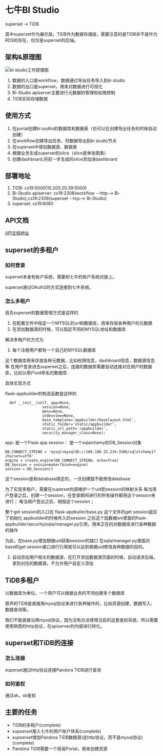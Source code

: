 # 七牛BI Studio

superset -> TiDB

其中superset作为展示层，TiDB作为数据存储层，需要注意的是TiDB并不是作为RDS的存在，仅仅是superset的后端。

## 架构&原理图

![bi studio工作原理图](https://pandora-kibana.qiniu.com/report-arch.png)

1. 数据的入口是workflow，数据通过导出任务导入到bi studio
2. 数据的出口是superset，用来对数据进行可视化
3. Bi-Studio apiserver主要进行元数据的管理和权限控制
4. TiDB实际存储数据

## 使用方式

1. 在portal创建bi sudtio的数据库和数据表（也可以在创建导出任务的时候自动创建） 
2. 在workflow创建导出任务，将数据导出到bi studio节点
3. 在superset中增加数据源、数据表
4. 根据业务生成superset的slice（slice是单张图表）
5. 创建dashboard,将前一步生成的slice添加进dashboard

## 部署地址

1. TiDB: cs19:5000(10.200.20.39:5000)
2. Bi-Studio apiserver: cs19:2308(workflow --http--> Bi-Studio),cs19:2306(superset --tcp--> Bi-Studio)
3. superset: cs19:8080

## API文档

[API文档地址](https://github.com/qbox/report/blob/develop/TiDB/API-SPEC.md)

## superset的多租户

### 如何登录

superset本身有账户系统，需要和七牛的账户系统对接上。

superset通过OAuth2的方式连接到七牛系统。

### 怎么多租户

首先superset的数据管理方式是这样的

1. 在配置文件中指定一个MYSQL的uri和数据库，用来存放各种用户的元数据
2. 在添加数据源的时候，可以指定不同的MYSQL地址和数据库

解决多租户的方式为

1. 每个注册用户都有一个自己的MYSQL数据库

这个数据库用来存放各种元数据，比如权限信息，dashboard信息，数据源信息等
在用户登录进去superset之后，连接的数据库需要自动连接对应用户的数据库，比如以用户uid命名的数据库.

具体实现方式

flask-appbuilder的构造函数是这样的

```
  def __init__(self, app=None,
                 session=None,
                 menu=None,
                 indexview=None,
                 base_template='appbuilder/baselayout.html',
                 static_folder='static/appbuilder',
                 static_url_path='/appbuilder',
                 security_manager_class=None):

```

app: 是一个Flask app
session： 是一个sqlalchemy的DB_Session对象

```
DB_CONNECT_STRING = 'mysql+mysqldb://100.100.32.234:3306/sqlalchemy1?charset=utf8'
engine = create_engine(DB_CONNECT_STRING, echo=True)
DB_Session = sessionmaker(bind=engine)
session = DB_Session()
```

这个session是和database绑定的，一旦创建就不能修改database

为了实现多租户，需要在superset内部维护一个uid到session的映射关系
每当用户登录之后，创建一个session，在登录期间进行的所有操作都用这个session来进行；
每当用户登出之后，销毁这个session；

整个get session的入口在 flask-appbuiler/base.py
这个文件的get session返回了初始化 appbuilder的时候传入的session
之后这个函数被sm里面的flask-appbuilder/security/sqla/manager.py引用，用来正在的对数据库进行各种数据的操作

为此，在base.py增加根据uid获取session的接口
在sqla/manager.py里面对base的get session接口进行引用就可以达到根据uid修改各种数据的目的。

2. 自动添加用户相关的数据源，在打开添加数据源页面的时候，自动请求后端，拿到对应的数据源，不允许用户自定义添加



## TiDB多租户

以数据库为单位，一个用户可以根据业务的不同创建多个数据库

原声的TiDB是直接用mysql协议来进行各种操作的，比如资源创建、数据写入、数据查询等。

我们不能直接沿用mysql协议，因为没有办法使用当前的这套鉴权系统，所以需要使用熟悉的http协议，在apiserver的内部进行转化。


## superset和TiDB的连接

### 怎么连接

superset通过http协议连接Pandora TiDB进行查询

### 如何鉴权

通过ak，sk鉴权

## 主要的任务

* TiDB的多租户(complete)
* supserset接入七牛的用户账户体系(complete)
* supserset增加Pandora TiDB数据源(走http协议，而不是mysql协议)(complete)
* Pandora TiDB需要一个简易Portal，用来创建资源